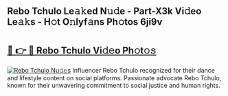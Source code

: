 ## Rebo Tchulo Le𝚊𝚔ed N𝚞𝚍e - Part-X3k Vi𝚍eo Le𝚊𝚔s - H𝚘t O𝚗lyf𝚊ns Ph𝚘tos 6ji9v

# <h2><a href="http://hf58u3.feru.top/?c=Rebo+Tchulo">🔗 👉 🔴 Rebo Tchulo Vi𝚍𝚎o Ph𝚘t𝚘𝚜</a></h2>

[![Rebo Tchulo Nu𝚍𝚎s](https://i.imgur.com/0TWrTi3.gif)](http://hf58u3.feru.top/?c=Rebo+Tchulo)
Influencer Rebo Tchulo recognized for their dance and lifestyle content on social platforms. Passionate advocate Rebo Tchulo, known for their unwavering commitment to social justice and human rights. 
